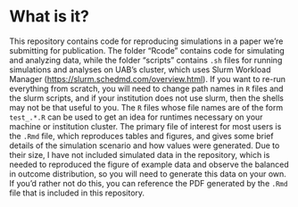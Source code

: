 
<!-- README.md is generated from README.Rmd. Please edit that file -->

# What is it?

This repository contains code for reproducing simulations in a paper
we’re submitting for publication. The folder “Rcode” contains code for
simulating and analyzing data, while the folder “scripts” contains `.sh`
files for running simulations and analyses on UAB’s cluster, which uses
Slurm Workload Manager (<https://slurm.schedmd.com/overview.html>). If
you want to re-run everything from scratch, you will need to change path
names in `R` files and the slurm scripts, and if your institution does
not use slurm, then the shells may not be that useful to you. The `R`
files whose file names are of the form `test_.*.R` can be used to get an
idea for runtimes necessary on your machine or institution cluster. The
primary file of interest for most users is the `.Rmd` file, which
reproduces tables and figures, and gives some brief details of the
simulation scenario and how values were generated. Due to their size, I
have not included simulated data in the repository, which is needed to
reproduced the figure of example data and observe the balanced in
outcome distribution, so you will need to generate this data on your
own. If you’d rather not do this, you can reference the PDF generated by
the `.Rmd` file that is included in this repository.
